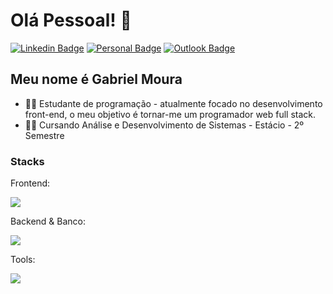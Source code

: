 
<h1>Olá Pessoal! 👋</h1>

[![Linkedin Badge](https://img.shields.io/badge/-LinkedIn-6633cc?style=flat-square&logo=Linkedin&logoColor=white&link=https://www.linkedin.com/in/gabriel-moura-b63382161/)](https://www.linkedin.com/in/gabriel-moura-b63382161/)
[![Personal Badge](https://img.shields.io/badge/-Website-6633cc?style=flat-square&logo=Me&logoColor=white&link=https://portfolio-gabrieldev.vercel.app/)](https://portfolio-gabrieldev.vercel.app/)
[![Outlook Badge](https://img.shields.io/badge/-gabrielm.reis@outlook.com-6633cc?style=flat-square&logo=Outlook&logoColor=white&link=mailto:gabrielm.reis@outlook.com)](mailto:gabrielm.reis@outlook.com)


## Meu nome é Gabriel Moura
- 👩‍💻 Estudante de programação - atualmente focado no desenvolvimento front-end, o meu objetivo é tornar-me um programador web full stack. </br>
- 👨‍🎓 Cursando Análise e Desenvolvimento de Sistemas - Estácio - 2º Semestre

<h3>Stacks</h3>
Frontend:
<p align="start">
  <a href="https://skillicons.dev">
    <img src="https://skillicons.dev/icons?i=html,css,javascript,typescript,sass,tailwind,react,nextjs" />
  </a>
</p>
<span>Backend & Banco:</span>
<p align="start">
  <a href="https://skillicons.dev">
    <img src="https://skillicons.dev/icons?i=nodejs,firebase,express,postgres,prisma" />
  </a>
</p>
<span>Tools:</span>
<p align="start">
  <a href="https://skillicons.dev">
    <img src="https://skillicons.dev/icons?i=git,github,vscode,postman" />
  </a>
</p>





